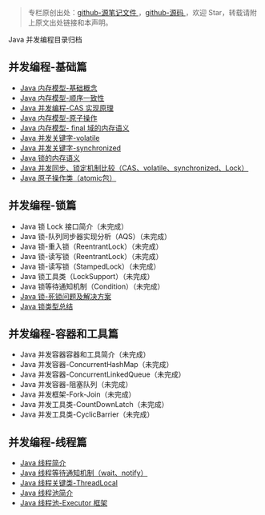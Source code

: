 > 专栏原创出处：[github-源笔记文件 ](https://github.com/GourdErwa/review-notes/tree/master/language/java-concurrency) ，[github-源码 ](https://github.com/GourdErwa/java-advanced/tree/master/java-concurrency)，欢迎 Star，转载请附上原文出处链接和本声明。

Java 并发编程目录归档

## 并发编程-基础篇
- [Java 内存模型-基础概念 ](https://gourderwa.blog.csdn.net/article/details/103408907)
- [Java 内存模型-顺序一致性 ](https://gourderwa.blog.csdn.net/article/details/103409054)
- [Java 并发编程-CAS 实现原理 ](https://gourderwa.blog.csdn.net/article/details/103590975)
- [Java 内存模型-原子操作 ](https://gourderwa.blog.csdn.net/article/details/103590976)
- [Java 内存模型- final 域的内存语义 ](https://gourderwa.blog.csdn.net/article/details/103438367)
- [Java 并发关键字-volatile](https://gourderwa.blog.csdn.net/article/details/103590981)
- [Java 并发关键字-synchronized](https://gourderwa.blog.csdn.net/article/details/103590985)
- [Java 锁的内存语义 ](https://gourderwa.blog.csdn.net/article/details/103590987)
- [Java 并发同步、锁定机制比较（CAS、volatile、synchronized、Lock）](https://gourderwa.blog.csdn.net/article/details/103590989)
- [Java 原子操作类（atomic包）](https://gourderwa.blog.csdn.net/article/details/103655219)

## 并发编程-锁篇
- Java 锁 Lock 接口简介（未完成）
- Java 锁-队列同步器实现分析（AQS）（未完成）
- Java 锁-重入锁（ReentrantLock）（未完成）
- Java 锁-读写锁（ReentrantLock）（未完成）
- Java 锁-读写锁（StampedLock）（未完成）
- Java 锁工具类（LockSupport）（未完成）
- Java 锁等待通知机制（Condition）（未完成）
- [Java 锁-死锁问题及解决方案 ](https://gourderwa.blog.csdn.net/article/details/103590991)
- [Java 锁类型总结 ](https://gourderwa.blog.csdn.net/article/details/103590994)

## 并发编程-容器和工具篇
- Java 并发容器容器和工具简介（未完成）
- Java 并发容器-ConcurrentHashMap（未完成）
- Java 并发容器-ConcurrentLinkedQueue（未完成）
- Java 并发容器-阻塞队列（未完成）
- Java 并发框架-Fork-Join（未完成）
- Java 并发工具类-CountDownLatch（未完成）
- Java 并发工具类-CyclicBarrier（未完成）

## 并发编程-线程篇
- [Java 线程简介 ](https://gourderwa.blog.csdn.net/article/details/103619448)  
- [Java 线程等待通知机制（wait、notify）](https://gourderwa.blog.csdn.net/article/details/103619528)
- [Java 线程关键类-ThreadLocal](https://gourderwa.blog.csdn.net/article/details/103636811)
- [Java 线程池简介 ](https://gourderwa.blog.csdn.net/article/details/103636830)
- [Java 线程池-Executor 框架 ](https://gourderwa.blog.csdn.net/article/details/103653384)
